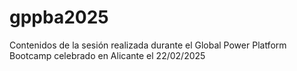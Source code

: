 # gppba2025
Contenidos de la sesión realizada durante el Global Power Platform Bootcamp celebrado en Alicante el 22/02/2025
